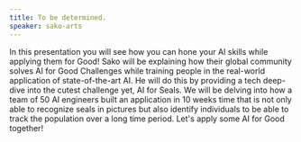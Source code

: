 ```yaml
---
title: To be determined.
speaker: sako-arts
---
```


In this presentation you will see how you can hone your AI skills while applying them for Good! Sako will be explaining how their global community solves AI for Good Challenges while training people in the real-world application of state-of-the-art AI. He will do this by providing a tech deep-dive into the cutest challenge yet, AI for Seals. We will be delving into how a team of 50 AI engineers built an application in 10 weeks time that is not only able to recognize seals in pictures but also identify individuals to be able to track the population over a long time period. Let's apply some AI for Good together!